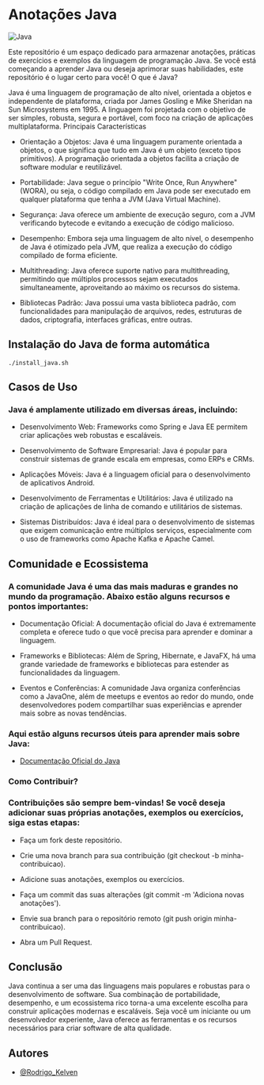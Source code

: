 
# Anotações Java
![Java](https://img.shields.io/badge/java-007396?style=for-the-badge&logo=java&logoColor=ffffff)


Este repositório é um espaço dedicado para armazenar anotações, práticas de exercícios e exemplos da linguagem de programação Java. Se você está começando a aprender Java ou deseja aprimorar suas habilidades, este repositório é o lugar certo para você!
O que é Java?

Java é uma linguagem de programação de alto nível, orientada a objetos e independente de plataforma, criada por James Gosling e Mike Sheridan na Sun Microsystems em 1995. A linguagem foi projetada com o objetivo de ser simples, robusta, segura e portável, com foco na criação de aplicações multiplataforma.
Principais Características

- Orientação a Objetos: Java é uma linguagem puramente orientada a objetos, o que significa que tudo em Java é um objeto (exceto tipos primitivos). A programação orientada a objetos facilita a criação de software modular e reutilizável.

- Portabilidade: Java segue o princípio "Write Once, Run Anywhere" (WORA), ou seja, o código compilado em Java pode ser executado em qualquer plataforma que tenha a JVM (Java Virtual Machine).

- Segurança: Java oferece um ambiente de execução seguro, com a JVM verificando bytecode e evitando a execução de código malicioso.

- Desempenho: Embora seja uma linguagem de alto nível, o desempenho de Java é otimizado pela JVM, que realiza a execução do código compilado de forma eficiente.

- Multithreading: Java oferece suporte nativo para multithreading, permitindo que múltiplos processos sejam executados simultaneamente, aproveitando ao máximo os recursos do sistema.

- Bibliotecas Padrão: Java possui uma vasta biblioteca padrão, com funcionalidades para manipulação de arquivos, redes, estruturas de dados, criptografia, interfaces gráficas, entre outras.


## Instalação do Java de forma automática
    ./install_java.sh


## Casos de Uso

### Java é amplamente utilizado em diversas áreas, incluindo:

- Desenvolvimento Web: Frameworks como Spring e Java EE permitem criar aplicações web robustas e escaláveis.

- Desenvolvimento de Software Empresarial: Java é popular para construir sistemas de grande escala em empresas, como ERPs e CRMs.

- Aplicações Móveis: Java é a linguagem oficial para o desenvolvimento de aplicativos Android.

- Desenvolvimento de Ferramentas e Utilitários: Java é utilizado na criação de aplicações de linha de comando e utilitários de sistemas.

- Sistemas Distribuídos: Java é ideal para o desenvolvimento de sistemas que exigem comunicação entre múltiplos serviços, especialmente com o uso de frameworks como Apache Kafka e Apache Camel.

## Comunidade e Ecossistema

### A comunidade Java é uma das mais maduras e grandes no mundo da programação. Abaixo estão alguns recursos e pontos importantes:

- Documentação Oficial: A documentação oficial do Java é extremamente completa e oferece tudo o que você precisa para aprender e dominar a linguagem.

- Frameworks e Bibliotecas: Além de Spring, Hibernate, e JavaFX, há uma grande variedade de frameworks e bibliotecas para estender as funcionalidades da linguagem.

- Eventos e Conferências: A comunidade Java organiza conferências como a JavaOne, além de meetups e eventos ao redor do mundo, onde desenvolvedores podem compartilhar suas experiências e aprender mais sobre as novas tendências.

### Aqui estão alguns recursos úteis para aprender mais sobre Java:

- [Documentação Oficial do Java](https://docs.oracle.com/en/java/)

### Como Contribuir?

### Contribuições são sempre bem-vindas! Se você deseja adicionar suas próprias anotações, exemplos ou exercícios, siga estas etapas:

- Faça um fork deste repositório.

- Crie uma nova branch para sua contribuição (git checkout -b minha-contribuicao).

- Adicione suas anotações, exemplos ou exercícios.

- Faça um commit das suas alterações (git commit -m 'Adiciona novas anotações').

- Envie sua branch para o repositório remoto (git push origin minha-contribuicao).

- Abra um Pull Request.

## Conclusão

Java continua a ser uma das linguagens mais populares e robustas para o desenvolvimento de software. Sua combinação de portabilidade, desempenho, e um ecossistema rico torna-a uma excelente escolha para construir aplicações modernas e escaláveis. Seja você um iniciante ou um desenvolvedor experiente, Java oferece as ferramentas e os recursos necessários para criar software de alta qualidade.

## Autores
- [@Rodrigo_Kelven](https://github.com/Rodrigo-Kelven)
